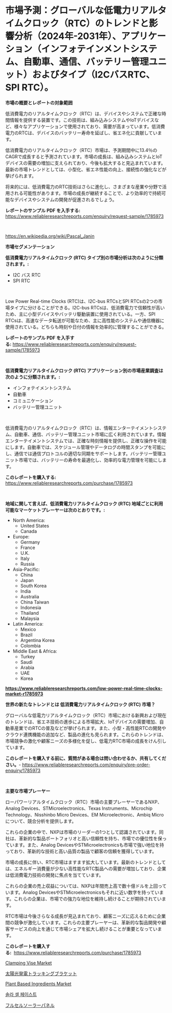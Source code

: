<p><h1>市場予測：グローバルな低電力リアルタイムクロック（RTC）のトレンドと影響分析（2024年-2031年）、アプリケーション（インフォテインメントシステム、自動車、通信、バッテリー管理ユニット）およびタイプ（I2CバスRTC、SPI RTC）。</h1></p><p><strong>市場の概要とレポートの対象範囲</strong></p>
<p><p>低消費電力のリアルタイムクロック（RTC）は、デバイスやシステムで正確な時間情報を提供する装置です。この技術は、組み込みシステムやIoTデバイスなど、様々なアプリケーションで使用されており、需要が高まっています。低消費電力のRTCは、デバイスのバッテリー寿命を延ばし、省エネ化に貢献しています。</p><p>低消費電力のリアルタイムクロック（RTC）市場は、予測期間中に13.4％のCAGRで成長すると予測されています。市場の成長は、組み込みシステムとIoTデバイスの需要の増加に支えられており、今後も拡大すると見込まれています。最新の市場トレンドとしては、小型化、省エネ性能の向上、接続性の強化などが挙げられます。</p><p>将来的には、低消費電力のRTC技術はさらに進化し、さまざまな産業や分野で活用される可能性があります。市場の成長が継続することで、より効率的で持続可能なデバイスやシステムの開発が促進されるでしょう。</p></p>
<p><strong>レポートのサンプル PDF を入手する:</strong> <a href="https://www.reliableresearchreports.com/enquiry/request-sample/1785973">https://www.reliableresearchreports.com/enquiry/request-sample/1785973</a></p>
<p>&nbsp;</p>
<p><a href="https://en.wikipedia.org/wiki/Pascal_Janin">https://en.wikipedia.org/wiki/Pascal_Janin</a></p>
<p><strong>市場セグメンテーション</strong></p>
<p><strong>低消費電力リアルタイムクロック (RTC) タイプ別の市場分析は次のように分類されます。:</strong></p>
<p><ul><li>I2C バス RTC</li><li>SPI RTC</li></ul></p>
<p>&nbsp;</p>
<p><p>Low Power Real-time Clocks (RTC)は、I2C-bus RTCsとSPI RTCsの2つの市場タイプに分けることができる。I2C-bus RTCsは、低消費電力で信頼性が高いため、主に小型デバイスやバッテリ駆動装置に使用されている。一方、SPI RTCsは、高速なデータ転送が可能なため、主に高性能のシステムや通信機器に使用されている。どちらも時刻や日付の情報を効率的に管理することができる。</p></p>
<p><strong>レポートのサンプル PDF を入手する:</strong>&nbsp;<a href="https://www.reliableresearchreports.com/enquiry/request-sample/1785973">https://www.reliableresearchreports.com/enquiry/request-sample/1785973</a></p>
<p>&nbsp;</p>
<p><strong> 低消費電力リアルタイムクロック (RTC) アプリケーション別の市場産業調査は次のように分類されます。:</strong></p>
<p><ul><li>インフォテイメントシステム</li><li>自動車</li><li>コミュニケーション</li><li>バッテリー管理ユニット</li></ul></p>
<p>&nbsp;</p>
<p><p>低消費電力のリアルタイムクロック（RTC）は、情報エンターテイメントシステム、自動車、通信、バッテリー管理ユニット市場に広く利用されています。情報エンターテイメントシステムでは、正確な時刻情報を提供し、正確な操作を可能にします。自動車では、スケジュール管理やデータログの時間スタンプを可能にし、通信では通信プロトコルの適切な同期をサポートします。バッテリー管理ユニット市場では、バッテリーの寿命を最適化し、効率的な電力管理を可能にします。</p></p>
<p><strong>このレポートを購入する:</strong>&nbsp; <a href="https://www.reliableresearchreports.com/purchase/1785973">https://www.reliableresearchreports.com/purchase/1785973</a></p>
<p>&nbsp;</p>
<p><strong>地域に関して言えば、低消費電力リアルタイムクロック (RTC) 地域ごとに利用可能なマーケットプレーヤーは次のとおりです。:</strong></p>
<p><ul>
    <li>
        North America:
        <ul>
            <li>United States</li>
            <li>Canada</li>
        </ul>
    </li>
    <li>
        Europe:
        <ul>
            <li>Germany</li>
            <li>France</li>
            <li>U.K.</li>
            <li>Italy</li>
            <li>Russia</li>
        </ul>
    </li>
    <li>
        Asia-Pacific:
        <ul>
            <li>China</li>
            <li>Japan</li>
            <li>South Korea</li>
            <li>India</li>
            <li>Australia</li>
            <li>China Taiwan</li>
            <li>Indonesia</li>
            <li>Thailand</li>
            <li>Malaysia</li>
        </ul>
    </li>
    <li>
        Latin America:
        <ul>
            <li>Mexico</li>
            <li>Brazil</li>
            <li>Argentina Korea</li>
            <li>Colombia</li>
        </ul>
    </li>
    <li>
        Middle East & Africa:
        <ul>
            <li>Turkey</li>
            <li>Saudi</li>
            <li>Arabia</li>
            <li>UAE</li>
            <li>Korea</li>
        </ul>
    </li>
    </ul></p>
<p><strong><a href="https://www.reliableresearchreports.com/low-power-real-time-clocks-market-r1785973">https://www.reliableresearchreports.com/low-power-real-time-clocks-market-r1785973</a></strong>&nbsp;</p>
<p><strong>世界の新たなトレンドとは 低消費電力リアルタイムクロック (RTC) 市場？</strong></p>
<p><p>グローバルな低電力リアルタイムクロック（RTC）市場における新興および現在のトレンドは、省エネ技術の進歩による市場拡大、IoTデバイスの需要増加、自動車産業でのRTCの普及などが挙げられます。また、小型・高性能RTCの開発やクラウド連携機能の追加など、製品の進化も見られます。これらのトレンドは、市場競争の激化や顧客ニーズの多様化を促し、低電力RTC市場の成長をけん引しています。</p></p>
<p><strong>このレポートを購入する前に、質問がある場合は問い合わせるか、共有してください。</strong>- <a href="https://www.reliableresearchreports.com/enquiry/pre-order-enquiry/1785973">https://www.reliableresearchreports.com/enquiry/pre-order-enquiry/1785973</a></p>
<p>&nbsp;</p>
<p><strong>主要な市場プレーヤー</strong></p>
<p><p>ローパワーリアルタイムクロック（RTC）市場の主要プレーヤーであるNXP、Analog Devices、STMicroelectronics、Texas Instruments、Microchip Technology、Nisshinbo Micro Devices、EM Microelectronic、Ambiq Microについて、競合分析を提供します。</p><p>これらの企業の中で、NXPは市場のリーダーの1つとして認識されています。同社は、革新的な製品ポートフォリオと高い信頼性を持ち、市場での優位性を保っています。また、Analog DevicesやSTMicroelectronicsも市場で強い地位を持っており、革新的な技術と高い品質の製品で顧客の信頼を獲得しています。</p><p>市場の成長に伴い、RTC市場はますます拡大しています。最新のトレンドとしては、エネルギー消費量が少ない高性能なRTC製品への需要が増加しており、企業は低消費電力技術の開発に焦点を当てています。</p><p>これらの企業の売上収益については、NXPは年間売上高で数十億ドルを上回っています。Analog DevicesやSTMicroelectronicsもそれに近い数字を持っています。これらの企業は、市場での強力な地位を維持し続けることが期待されています。</p><p>RTC市場は今後さらなる成長が見込まれており、顧客ニーズに応えるために企業間の競争が激化しています。これらの主要プレーヤーは、革新的な製品開発や顧客サービスの向上を通じて市場シェアを拡大し続けることが重要となっています。</p></p>
<p><strong>このレポートを購入する:</strong>&nbsp;&nbsp;<a href="https://www.reliableresearchreports.com/purchase/1785973">https://www.reliableresearchreports.com/purchase/1785973</a></p>
<p><p><a href="https://issuu.com/reportprime-2/docs/clamping-vise-market-size-2030.pptx">Clamping Vise Market</a></p><p><a href="https://github.com/TerrellConn/Market-Research-Report-List-1/blob/main/8858774153156.md">太陽光発電トラッキングブラケット</a></p><p><a href="https://github.com/LitzyGulgowski2023/Market-Research-Report-List-1/blob/main/plant-based-ingredients-market.md">Plant Based Ingredients Market</a></p><p><a href="https://github.com/hzumrdvas204296/Market-Research-Report-List-2/blob/main/6539331163601.md">솔라 셀 페이스트</a></p><p><a href="https://github.com/schmahlson/Market-Research-Report-List-2/blob/main/6653291153155.md">フルセルソーラーパネル</a></p></p>